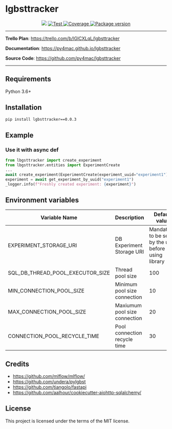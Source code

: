 <H1>lgbsttracker</H1>
<p align="center">
<img src="https://img.shields.io/github/last-commit/py4mac/lgbsttracker.svg">
<a href="https://github.com/py4mac/" target="_blank">
    <img src="https://github.com/py4mac/lgbsttracker/workflows/Test/badge.svg" alt="Test">
</a>
<a href="https://codecov.io/gh/py4mac/lgbsttracker" target="_blank">
    <img src="https://codecov.io/gh/py4mac/lgbsttracker/branch/master/graph/badge.svg" alt="Coverage">
</a>
<a href="https://pypi.org/project/lgbsttracker" target="_blank">
    <img src="https://badge.fury.io/py/lgbsttracker.svg" alt="Package version">
</a>
</p>

---

**Trello Plan**: <a href="https://trello.com/b/lGICXLqL/lgbsttracker" target="_blank">https://trello.com/b/lGICXLqL/lgbsttracker</a>

**Documentation**: <a href="https://py4mac.github.io/lgbsttracker" target="_blank">https://py4mac.github.io/lgbsttracker</a>

**Source Code**: <a href="https://github.com/py4mac/lgbsttracker" target="_blank">https://github.com/py4mac/lgbsttracker</a>

---

## Requirements

Python 3.6+

## Installation

```bash
pip install lgbsttracker==0.0.3
```

## Example

### Use it with async def

```Python
from lbgsttracker import create_experiment
from lbgsttracker.entities import ExperimentCreate
...
await create_experiment(ExperimentCreate(experiment_uuid="experiment1"))
experiment = await get_experiment_by_uuid("experiment1")
_logger.info(f"Freshly created experiment: {experiment}")
```

## Environment variables

| Variable Name                    | Description                   | Default value                                         |
| -------------------------------- | ----------------------------- | ----------------------------------------------------- |
| EXPERIMENT_STORAGE_URI           | DB Experiment Storage URI     | Mandatory: to be set by the user before using library |
| SQL_DB_THREAD_POOL_EXECUTOR_SIZE | Thread pool size              | 100                                                   |
| MIN_CONNECTION_POOL_SIZE         | Minimum pool size connection  | 10                                                    |
| MAX_CONNECTION_POOL_SIZE         | Maxiumum pool size connection | 20                                                    |
| CONNECTION_POOL_RECYCLE_TIME     | Pool connection recycle time  | 30                                                    |

## Credits

- https://github.com/mlflow/mlflow/
- https://github.com/undera/pylgbst
- https://github.com/tiangolo/fastapi
- https://github.com/aalhour/cookiecutter-aiohttp-sqlalchemy/

## License

This project is licensed under the terms of the MIT license.
